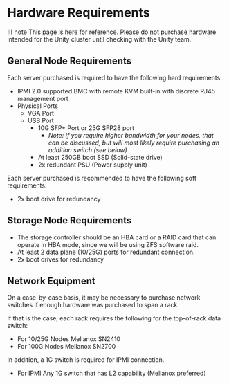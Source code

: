 # Hardware Requirements

!!! note
    This page is here for reference. Please do not purchase hardware intended for the Unity cluster until checking with the Unity team.

## General Node Requirements

Each server purchased is required to have the following hard requirements:

* IPMI 2.0 supported BMC with remote KVM built-in with discrete RJ45 management port
* Physical Ports
    * VGA Port
    * USB Port
        * 10G SFP+ Port or 25G SFP28 port
            * *Note: If you require higher bandwidth for your nodes, that can be discussed, but will most likely require purchasing an addition switch (see below)*
        * At least 250GB boot SSD (Solid-state drive)
        * 2x redundant PSU (Power supply unit)

Each server purchased is recommended to have the following soft requirements:

* 2x boot drive for redundancy

## Storage Node Requirements

* The storage controller should be an HBA card or a RAID card that can operate in HBA mode, since we will be using ZFS software raid.
* At least 2 data plane (10/25G) ports for redundant connection.
* 2x boot drives for redundancy

## Network Equipment

On a case-by-case basis, it may be necessary to purchase network switches if enough hardware was purchased to span a rack.

If that is the case, each rack requires the following for the top-of-rack data switch:

* For 10/25G Nodes Mellanox SN2410
* For 100G Nodes Mellanox SN2700

In addition, a 1G switch is required for IPMI connection.

* For IPMI Any 1G switch that has L2 capability (Mellanox preferred)

